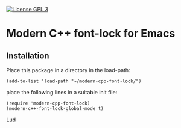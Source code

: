 [![License GPL 3][badge-license]](http://www.gnu.org/licenses/gpl-3.0.txt)

# Modern C++ font-lock for Emacs


## Installation ##

Place this package in a directory in the load-path:

    (add-to-list 'load-path "~/modern-cpp-font-lock/")

place the following lines in a suitable init file:

    (require 'modern-cpp-font-lock)
    (modern-c++-font-lock-global-mode t)


Lud

[badge-license]: https://img.shields.io/badge/license-GPL_3-green.svg
